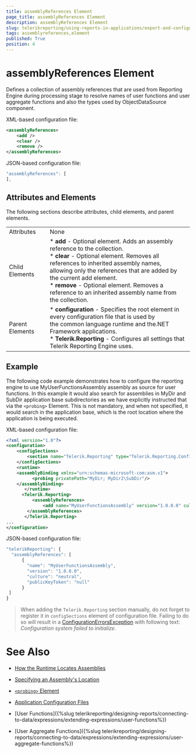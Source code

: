 ```yaml
---
title: assemblyReferences Element
page_title: assemblyReferences Element 
description: assemblyReferences Element
slug: telerikreporting/using-reports-in-applications/export-and-configure/configure-the-report-engine/assemblyreferences-element
tags: assemblyreferences,element
published: True
position: 4
---
```


# assemblyReferences Element



Defines a collection of assembly references that are used from Reporting Engine during processing stage to         resolve names of user functions and user aggregate functions and also the types used by ObjectDataSource component.       

XML-based configuration file:

    
````xml
<assemblyReferences>
    <add />
    <clear />
    <remove />
</assemblyReferences>
````

JSON-based configuration file:

    
````js
"assemblyReferences": [
],
````

## Attributes and Elements

The following sections describe attributes, child elements, and parent elements.

|   |   |
| ------ | ------ |
Attributes|None|
|Child Elements|* __add__ - Optional element. Adds an assembly reference to the collection.<br/>* __clear__ - Optional element. Removes all references to inherited assembly names,<br/>                  allowing only the references that are added by the current add element.<br/>* __remove__ - Optional element. Removes a reference to an inherited assembly name from<br/>                  the collection.|
|Parent Elements|* __configuration__ - Specifies the root element in every configuration file that is used by<br/>                  the common language runtime and the.NET Framework applications.<br/>* __Telerik.Reporting__ - Configures all settings that Telerik Reporting Engine uses.|


## Example

The following code example demonstrates how to configure the reporting engine to use MyUserFunctionsAssembly           assembly as source for user functions. In this example it would also search for assemblies in MyDir and           SubDir application base subdirectories as we have explicitly instructed that via the ```<probing>``` Element.           This is not mandatory, and when not specified, it would search in the application base, which is the root           location where the application is being executed.         

XML-based configuration file:

    
````xml
<?xml version="1.0"?>
<configuration>
    <configSections>
        <section name="Telerik.Reporting" type="Telerik.Reporting.Configuration.ReportingConfigurationSection, Telerik.Reporting" allowLocation="true" allowDefinition="Everywhere" />
    </configSections>
    <runtime>
    <assemblyBinding xmlns="urn:schemas-microsoft-com:asm.v1">
          <probing privatePath="MyDir; MyDir2\SubDir"/>
    </assemblyBinding>
       </runtime>
      <Telerik.Reporting>
          <assemblyReferences>
              <add name="MyUserFunctionsAssembly" version="1.0.0.0" culture="neutral" publicKeyToken ="null" />
        </assemblyReferences>
       </Telerik.Reporting>
...
</configuration>
````

JSON-based configuration file:

    
````js
"telerikReporting": {
  "assemblyReferences": [
      {
        "name": "MyUserFunctionsAssembly",
        "version": "1.0.0.0",
        "culture": "neutral",
        "publicKeyToken": "null"
      }
 ]
}
````

> When adding the `Telerik.Reporting` section manually, do not forget to register it in `configSections`             element of configuration file. Failing to do so will result in a              [ConfigurationErrorsException](https://msdn.microsoft.com/en-us/library/system.configuration.configurationerrorsexception(v=vs.110).aspx)              with following text: *Configuration system failed to initialize*.           



# See Also


 

* [How the Runtime Locates Assemblies](https://docs.microsoft.com/en-us/dotnet/framework/deployment/how-the-runtime-locates-assemblies)

 

* [Specifying an Assembly's Location](https://docs.microsoft.com/en-us/dotnet/framework/configure-apps/specify-assembly-location)

 

* [```<probing>``` Element](https://docs.microsoft.com/en-us/dotnet/framework/configure-apps/file-schema/runtime/probing-element)

 

* [Application Configuration Files](http://msdn.microsoft.com/en-us/library/windows/desktop/aa374182(v=vs.85).aspx)

 

* [User Functions]({%slug telerikreporting/designing-reports/connecting-to-data/expressions/extending-expressions/user-functions%})

 

* [User Aggregate Functions]({%slug telerikreporting/designing-reports/connecting-to-data/expressions/extending-expressions/user-aggregate-functions%})

